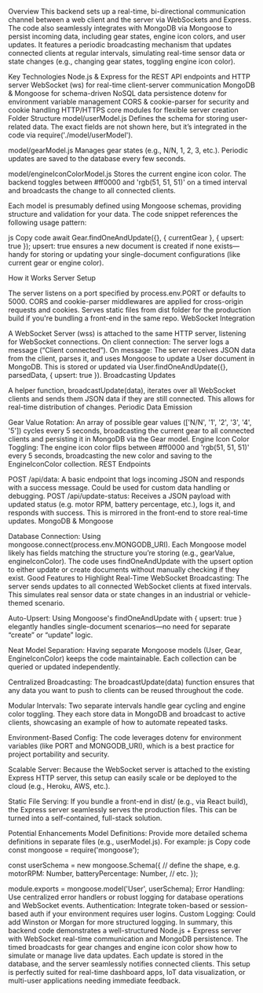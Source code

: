 Overview
This backend sets up a real-time, bi-directional communication channel between a web client and the server via WebSockets and Express. The code also seamlessly integrates with MongoDB via Mongoose to persist incoming data, including gear states, engine icon colors, and user updates. It features a periodic broadcasting mechanism that updates connected clients at regular intervals, simulating real-time sensor data or state changes (e.g., changing gear states, toggling engine icon color).

Key Technologies
Node.js & Express for the REST API endpoints and HTTP server
WebSocket (ws) for real-time client-server communication
MongoDB & Mongoose for schema-driven NoSQL data persistence
dotenv for environment variable management
CORS & cookie-parser for security and cookie handling
HTTP/HTTPS core modules for flexible server creation
Folder Structure
model/userModel.js
Defines the schema for storing user-related data. The exact fields are not shown here, but it’s integrated in the code via require('./model/userModel').

model/gearModel.js
Manages gear states (e.g., N/N, 1, 2, 3, etc.). Periodic updates are saved to the database every few seconds.

model/engineIconColorModel.js
Stores the current engine icon color. The backend toggles between #ff0000 and 'rgb(51, 51, 51)' on a timed interval and broadcasts the change to all connected clients.

Each model is presumably defined using Mongoose schemas, providing structure and validation for your data. The code snippet references the following usage pattern:

js
Copy code
await Gear.findOneAndUpdate({}, { currentGear }, { upsert: true });
upsert: true ensures a new document is created if none exists—handy for storing or updating your single-document configurations (like current gear or engine color).

How it Works
Server Setup

The server listens on a port specified by process.env.PORT or defaults to 5000.
CORS and cookie-parser middlewares are applied for cross-origin requests and cookies.
Serves static files from dist folder for the production build if you're bundling a front-end in the same repo.
WebSocket Integration

A WebSocket Server (wss) is attached to the same HTTP server, listening for WebSocket connections.
On client connection: The server logs a message (“Client connected”).
On message: The server receives JSON data from the client, parses it, and uses Mongoose to update a User document in MongoDB. This is stored or updated via User.findOneAndUpdate({}, parsedData, { upsert: true }).
Broadcasting Updates

A helper function, broadcastUpdate(data), iterates over all WebSocket clients and sends them JSON data if they are still connected. This allows for real-time distribution of changes.
Periodic Data Emission

Gear Value Rotation: An array of possible gear values (['N/N', '1', '2', '3', '4', '5']) cycles every 5 seconds, broadcasting the current gear to all connected clients and persisting it in MongoDB via the Gear model.
Engine Icon Color Toggling: The engine icon color flips between #ff0000 and 'rgb(51, 51, 51)' every 5 seconds, broadcasting the new color and saving to the EngineIconColor collection.
REST Endpoints

POST /api/data: A basic endpoint that logs incoming JSON and responds with a success message. Could be used for custom data handling or debugging.
POST /api/update-status: Receives a JSON payload with updated status (e.g. motor RPM, battery percentage, etc.), logs it, and responds with success. This is mirrored in the front-end to store real-time updates.
MongoDB & Mongoose

Database Connection: Using mongoose.connect(process.env.MONGODB_URI).
Each Mongoose model likely has fields matching the structure you’re storing (e.g., gearValue, engineIconColor).
The code uses findOneAndUpdate with the upsert option to either update or create documents without manually checking if they exist.
Good Features to Highlight
Real-Time WebSocket Broadcasting:
The server sends updates to all connected WebSocket clients at fixed intervals. This simulates real sensor data or state changes in an industrial or vehicle-themed scenario.

Auto-Upsert:
Using Mongoose's findOneAndUpdate with { upsert: true } elegantly handles single-document scenarios—no need for separate “create” or “update” logic.

Neat Model Separation:
Having separate Mongoose models (User, Gear, EngineIconColor) keeps the code maintainable. Each collection can be queried or updated independently.

Centralized Broadcasting:
The broadcastUpdate(data) function ensures that any data you want to push to clients can be reused throughout the code.

Modular Intervals:
Two separate intervals handle gear cycling and engine color toggling. They each store data in MongoDB and broadcast to active clients, showcasing an example of how to automate repeated tasks.

Environment-Based Config:
The code leverages dotenv for environment variables (like PORT and MONGODB_URI), which is a best practice for project portability and security.

Scalable Server:
Because the WebSocket server is attached to the existing Express HTTP server, this setup can easily scale or be deployed to the cloud (e.g., Heroku, AWS, etc.).

Static File Serving:
If you bundle a front-end in dist/ (e.g., via React build), the Express server seamlessly serves the production files. This can be turned into a self-contained, full-stack solution.

Potential Enhancements
Model Definitions: Provide more detailed schema definitions in separate files (e.g., userModel.js). For example:
js
Copy code
const mongoose = require('mongoose');

const userSchema = new mongoose.Schema({
    // define the shape, e.g.
    motorRPM: Number,
    batteryPercentage: Number,
    // etc.
});

module.exports = mongoose.model('User', userSchema);
Error Handling: Use centralized error handlers or robust logging for database operations and WebSocket events.
Authentication: Integrate token-based or session-based auth if your environment requires user logins.
Custom Logging: Could add Winston or Morgan for more structured logging.
In summary, this backend code demonstrates a well-structured Node.js + Express server with WebSocket real-time communication and MongoDB persistence. The timed broadcasts for gear changes and engine icon color show how to simulate or manage live data updates. Each update is stored in the database, and the server seamlessly notifies connected clients. This setup is perfectly suited for real-time dashboard apps, IoT data visualization, or multi-user applications needing immediate feedback.
